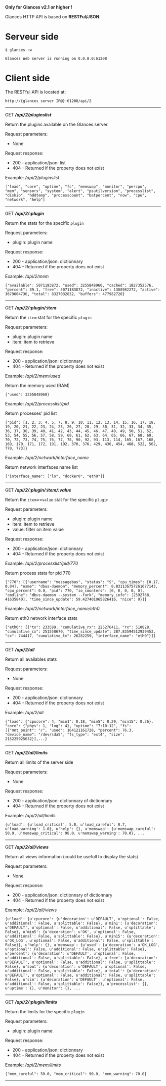 **Only for Glances v2.1 or higher !**

Glances HTTP API is based on **RESTFul/JSON**.

Serveur side
============

    $ glances -w

    Glances Web server is running on 0.0.0.0:61208

Client side
===========

The RESTful API is located at:

`http://{glances server IP@}:61208/api/2`

***

GET _**/api/2/pluginslist**_

Return the plugins available on the Glances server.

Request parameters: 

* None

Request response:

* 200 - application/json: list
* 404 - Returned if the property does not exist

Example: _/api/2/pluginslist_

```
["load", "core", "uptime", "fs", "memswap", "monitor", "percpu", "mem", "sensors", "system", "alert", "psutilversion", "processlist", "diskio", "hddtemp", "processcount", "batpercent", "now", "cpu", "network", "help"]
```

***

GET _**/api/2/:plugin**_

Return the stats for the specific ``plugin``

Request parameters: 

* plugin: plugin name

Request response:

* 200 - application/json: dictionnary
* 404 - Returned if the property does not exist

Example: _/api/2/mem_

```
{"available": 5071183872, "used": 3255848960, "cached": 1827352576, "percent": 39.1, "free": 5071183872, "inactive": 1388982272, "active": 3679604736, "total": 8327032832, "buffers": 477982720}
```

***

GET _**/api/2/:plugin/:item**_

Return the ``item`` stat for the specific ``plugin``

Request parameters: 

* plugin: plugin name
* item: item to retrieve

Request response:

* 200 - application/json: dictionnary
* 404 - Returned if the property does not exist

Example: _/api/2/mem/used_

Return the memory used (RAM)
```
{"used": 3255848960}
```

Example: _/api/2/processlist/pid_

Return processes' pid list
```
{"pid": [1, 2, 3, 4, 5, 7, 8, 9, 10, 11, 12, 13, 14, 15, 16, 17, 18, 19, 20, 21, 22, 23, 24, 25, 26, 27, 28, 29, 30, 31, 32, 33, 34, 35, 36, 37, 38, 39, 40, 41, 42, 43, 44, 45, 46, 47, 48, 49, 50, 51, 52, 53, 54, 55, 56, 57, 58, 59, 60, 61, 62, 63, 64, 65, 66, 67, 68, 69, 70, 72, 73, 74, 75, 76, 77, 78, 90, 92, 93, 113, 114, 165, 167, 168, 169, 170, 171, 172, 191, 192, 370, 376, 429, 430, 454, 468, 522, 562, 770, 773]}
```

Example: _/api/2/network/interface_name_

Return network interfaces name list

```
{"interface_name": ["lo", "docker0", "eth0"]}
```

***

GET _**/api/2/:plugin/:item/:value**_

Return the ``item``==``value`` stat for the specific ``plugin``

Request parameters: 

* plugin: plugin name
* item: item to retrieve
* value: filter on item value 

Request response:

* 200 - application/json: dictionnary
* 404 - Returned if the property does not exist

Example: _/api/2/processlist/pid/770_

Return process stats for pid 770
```
{"770": [{"username": "messagebus", "status": "S", "cpu_times": [0.17, 0.04], "name": "dbus-daemon", "memory_percent": 0.031136757261677143, "cpu_percent": 0.0, "pid": 770, "io_counters": [0, 0, 0, 0, 0], "cmdline": "dbus-daemon --system --fork", "memory_info": [2592768, 41635840], "time_since_update": 59.427401065826416, "nice": 0}]}
```

Example: _/api/2/network/interface_name/eth0_

Return eth0 network interface stats

```
{"eth0": [{"tx": 233589, "cumulative_rx": 225276411, "rx": 510828, "cumulative_cx": 251558670, "time_since_update": 287.83594512939453, "cx": 744417, "cumulative_tx": 26282259, "interface_name": "eth0"}]}
```

***

GET _**/api/2/all**_

Return all availables stats

Request parameters: 

* None

Request response:

* 200 - application/json: dictionnary
* 404 - Returned if the property does not exist

Example: _/api/2/all_

```
{"load": {"cpucore": 4, "min1": 0.18, "min5": 0.29, "min15": 0.36}, "core": {"phys": 1, "log": 4}, "uptime": "7:10:12", "fs": [{"mnt_point": "/", "used": 164121161728, "percent": 76.3, "device_name": "/dev/sda5", "fs_type": "ext4", "size": 215225925632}],...}
```

***

GET _**/api/2/all/limits**_

Return all limits of the server side

Request parameters: 

* None

Request response:

* 200 - application/json: dictionnary of dictionnary
* 404 - Returned if the property does not exist

Example: _/api/2/all/limits_

```
{u'load': {u'load_critical': 5.0, u'load_careful': 0.7, u'load_warning': 1.0}, u'help': {}, u'memswap': {u'memswap_careful': 50.0, u'memswap_critical': 90.0, u'memswap_warning': 70.0}, ...
```

***

GET _**/api/2/all/views**_

Return all views information (could be usefull to display the stats)

Request parameters: 

* None

Request response:

* 200 - application/json: dictionnary of dictionnary
* 404 - Returned if the property does not exist

Example: _/api/2/all/views_

```
{u'load': {u'cpucore': {u'decoration': u'DEFAULT', u'optional': False, u'additional': False, u'splittable': False}, u'min1': {u'decoration': u'DEFAULT', u'optional': False, u'additional': False, u'splittable': False}, u'min5': {u'decoration': u'OK', u'optional': False, u'additional': False, u'splittable': False}, u'min15': {u'decoration': u'OK_LOG', u'optional': False, u'additional': False, u'splittable': False}}, u'help': {}, u'memswap': {u'used': {u'decoration': u'OK_LOG', u'optional': False, u'additional': False, u'splittable': False}, u'percent': {u'decoration': u'DEFAULT', u'optional': False, u'additional': False, u'splittable': False}, u'free': {u'decoration': u'DEFAULT', u'optional': False, u'additional': False, u'splittable': False}, u'sout': {u'decoration': u'DEFAULT', u'optional': False, u'additional': False, u'splittable': False}, u'total': {u'decoration': u'DEFAULT', u'optional': False, u'additional': False, u'splittable': False}, u'sin': {u'decoration': u'DEFAULT', u'optional': False, u'additional': False, u'splittable': False}}, u'processlist': {}, u'uptime': {}, u'monitor': {}, ...
```

***

GET _**/api/2/:plugin/limits**_

Return the limits for the specific ``plugin``

Request parameters: 

* plugin: plugin name

Request response:

* 200 - application/json: dictionnary
* 404 - Returned if the property does not exist

Example: _/api/2/mem/limits_

```
{"mem_careful": 50.0, "mem_critical": 90.0, "mem_warning": 70.0}
```

***
